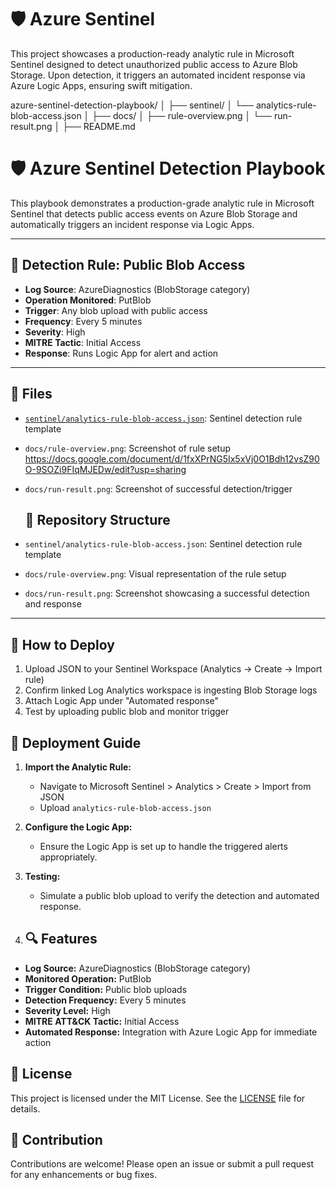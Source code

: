 # 🛡️ Azure Sentinel 

This project showcases a production-ready analytic rule in Microsoft Sentinel designed to detect unauthorized public access to Azure Blob Storage. Upon detection, it triggers an automated incident response via Azure Logic Apps, ensuring swift mitigation.


azure-sentinel-detection-playbook/
│
├── sentinel/
│   └── analytics-rule-blob-access.json
│
├── docs/
│   ├── rule-overview.png
│   └── run-result.png
│
├── README.md
# 🛡️ Azure Sentinel Detection Playbook

This playbook demonstrates a production-grade analytic rule in Microsoft Sentinel that detects public access events on Azure Blob Storage and automatically triggers an incident response via Logic Apps.

---

## 📌 Detection Rule: Public Blob Access

- **Log Source**: AzureDiagnostics (BlobStorage category) 
- **Operation Monitored**: PutBlob
- **Trigger**: Any blob upload with public access
- **Frequency**: Every 5 minutes
- **Severity**: High
- **MITRE Tactic**: Initial Access
- **Response**: Runs Logic App for alert and action

---

## 📂 Files

- [`sentinel/analytics-rule-blob-access.json`](https://docs.google.com/document/d/1pfmsuFUVjY5S9P2jZDUp1yHWmoj8GnYeqQvO3o-7kiA/edit?usp=sharing): Sentinel detection rule template
- `docs/rule-overview.png`: Screenshot of rule setup https://docs.google.com/document/d/1fxXPrNG5Ix5xVj0O1Bdh12vsZ90O-9SOZi9FIqMJEDw/edit?usp=sharing
- `docs/run-result.png`: Screenshot of successful detection/trigger

  ## 📁 Repository Structure

- `sentinel/analytics-rule-blob-access.json`: Sentinel detection rule template
- `docs/rule-overview.png`: Visual representation of the rule setup
- `docs/run-result.png`: Screenshot showcasing a successful detection and response


---

## 🚀 How to Deploy

1. Upload JSON to your Sentinel Workspace (Analytics → Create → Import rule)
2. Confirm linked Log Analytics workspace is ingesting Blob Storage logs
3. Attach Logic App under "Automated response"
4. Test by uploading public blob and monitor trigger

## 🚀 Deployment Guide

1. **Import the Analytic Rule:**
   - Navigate to Microsoft Sentinel > Analytics > Create > Import from JSON
   - Upload `analytics-rule-blob-access.json`

2. **Configure the Logic App:**
   - Ensure the Logic App is set up to handle the triggered alerts appropriately.

3. **Testing:**
   - Simulate a public blob upload to verify the detection and automated response.


6. ## 🔍 Features

- **Log Source:** AzureDiagnostics (BlobStorage category)
- **Monitored Operation:** PutBlob
- **Trigger Condition:** Public blob uploads
- **Detection Frequency:** Every 5 minutes
- **Severity Level:** High
- **MITRE ATT&CK Tactic:** Initial Access
- **Automated Response:** Integration with Azure Logic App for immediate action


## 📄 License

This project is licensed under the MIT License. See the [LICENSE](LICENSE) file for details.

## 🤝 Contribution

Contributions are welcome! Please open an issue or submit a pull request for any enhancements or bug fixes.

